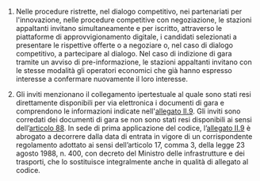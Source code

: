 1. Nelle procedure ristrette, nel dialogo competitivo, nei partenariati per l'innovazione, nelle procedure competitive con negoziazione, le stazioni appaltanti invitano simultaneamente e per iscritto, attraverso le piattaforme di approvvigionamento digitale, i candidati selezionati a presentare le rispettive offerte o a negoziare o, nel caso di dialogo competitivo, a partecipare al dialogo. Nel caso di indizione di gara tramite un avviso di pre-informazione, le stazioni appaltanti invitano con le stesse modalità gli operatori economici che già hanno espresso interesse a confermare nuovamente il loro interesse. 

2. Gli inviti menzionano il collegamento ipertestuale al quale sono stati resi direttamente disponibili per via elettronica i documenti di gara e comprendono le informazioni indicate nell'[allegato II.9](/section/attachment-2-9/1). Gli inviti sono corredati dei documenti di gara se non sono stati resi disponibili ai sensi dell’[articolo 88](/articolo-88/1). In sede di prima applicazione del codice, l’[allegato II.9](/section/attachment-2-9/1) è abrogato a decorrere dalla data di entrata in vigore di un corrispondente regolamento adottato ai sensi dell’articolo 17, comma 3, della legge 23 agosto 1988, n. 400, con decreto del Ministro delle infrastrutture e dei trasporti, che lo sostituisce integralmente anche in qualità di allegato al codice.
